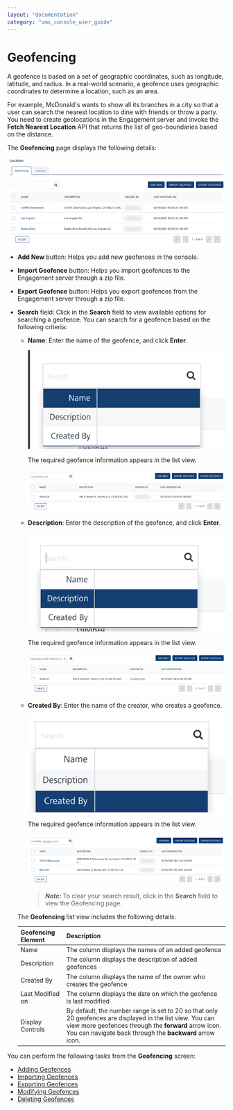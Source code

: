 ```yaml
---
layout: "documentation"
category: "vms_console_user_guide"
---
```

                             


Geofencing
==========

A geofence is based on a set of geographic coordinates, such as longitude, latitude, and radius. In a real-world scenario, a geofence uses geographic coordinates to determine a location, such as an area.  

For example, McDonald's wants to show all its branches in a city so that a user can search the nearest location to dine with friends or throw a party. You need to create geolocations in the Engagement server and invoke the **Fetch Nearest Location** API that returns the list of geo-boundaries based on the distance.

The **Geofencing** page displays the following details:

![](../Resources/Images/Engagement/Location/locationhomepage_639x222.png)

*   **Add New** button: Helps you add new geofences in the console.
*   **Import Geofence** button: Helps you import geofences to the Engagement server through a zip file.
*   **Export Geofence** button: Helps you export geofences from the Engagement server through a zip file.
*   **Search** field: Click in the **Search** field to view available options for searching a geofence. You can search for a geofence based on the following criteria:
    
    *   **Name**: Enter the name of the geofence, and click **Enter**.
        
        ![](../Resources/Images/Engagement/Location/searchgeofencename.png)
        
        The required geofence information appears in the list view.
        
        ![](../Resources/Images/Engagement/Location/resultname_559x100.png)
        
    *   **Description**: Enter the description of the geofence, and click **Enter**.
        
        ![](../Resources/Images/Engagement/Location/searchgeofencedesc.png)
        
        The required geofence information appears in the list view.
        
        ![](../Resources/Images/Engagement/Location/resultdesc_560x95.png)
        
    *   **Created By**: Enter the name of the creator, who creates a geofence.
        
        ![](../Resources/Images/Engagement/Location/searchgeofencecreateby.png)
        
        The required geofence information appears in the list view.
        
        ![](../Resources/Images/Engagement/Location/resultcreatedby_556x121.png)
        
        > **_Note:_** To clear your search result, click in the **Search** field to view the Geofencing page.
        
    
    The **Geofencing** list view includes the following details:
    
    | Geofencing Element | Description |
    | --- | --- |
    | Name | The column displays the names of an added geofence |
    | Description | The column displays the description of added geofences |
    | Created By | The column displays the name of the owner who creates the geofence |
    | Last Modified on | The column displays the date on which the geofence is last modified |
    | Display Controls | By default, the number range is set to 20 so that only 20 geofences are displayed in the list view. You can view more geofences through the **forward** arrow icon. You can navigate back through the **backward** arrow icon. |
    

You can perform the following tasks from the **Geofencing** screen:

*   [Adding Geofences](Ge_Adding.html)
*   [Importing Geofences](Ge_Importing.html)
*   [Exporting Geofences](Ge_Exporting.html)
*   [Modifying Geofences](Ge_Modifying.html)
*   [Deleting Geofences](Ge_Deleting.html)
